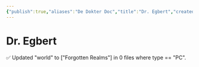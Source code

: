 ```yaml
---
{"publish":true,"aliases":"De Dokter Doc","title":"Dr. Egbert","created":"2025-07-15","modified":"2025-07-22T12:40:03.854+02:00","published":"2025-07-15","cssclasses":""}
---
```


# Dr. Egbert
✅ Updated "world" to ["Forgotten Realms"] in 0 files where type == "PC".